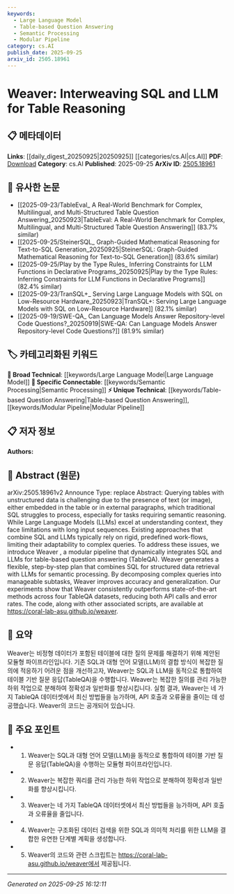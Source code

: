 ```yaml
---
keywords:
  - Large Language Model
  - Table-based Question Answering
  - Semantic Processing
  - Modular Pipeline
category: cs.AI
publish_date: 2025-09-25
arxiv_id: 2505.18961
---
```


<!-- KEYWORD_LINKING_METADATA:
{
  "processed_timestamp": "2025-09-25T16:12:11.352607",
  "vocabulary_version": "1.0",
  "selected_keywords": [
    "Large Language Model",
    "Table-based Question Answering",
    "Semantic Processing",
    "Modular Pipeline"
  ],
  "rejected_keywords": [],
  "similarity_scores": {
    "Large Language Model": 0.85,
    "Table-based Question Answering": 0.7,
    "Semantic Processing": 0.8,
    "Modular Pipeline": 0.65
  },
  "extraction_method": "AI_prompt_based",
  "budget_applied": true,
  "candidates_json": {
    "candidates": [
      {
        "surface": "Large Language Models",
        "canonical": "Large Language Model",
        "aliases": [
          "LLM",
          "Large Language Models"
        ],
        "category": "broad_technical",
        "rationale": "Large Language Models are central to the paper's approach and connect to many related works in NLP.",
        "novelty_score": 0.3,
        "connectivity_score": 0.9,
        "specificity_score": 0.6,
        "link_intent_score": 0.85
      },
      {
        "surface": "Table-based Question Answering",
        "canonical": "Table-based Question Answering",
        "aliases": [
          "TableQA",
          "Table Question Answering"
        ],
        "category": "unique_technical",
        "rationale": "This is a specific application domain of the paper, crucial for understanding its unique contribution.",
        "novelty_score": 0.7,
        "connectivity_score": 0.6,
        "specificity_score": 0.8,
        "link_intent_score": 0.7
      },
      {
        "surface": "Semantic Processing",
        "canonical": "Semantic Processing",
        "aliases": [
          "Semantic Reasoning"
        ],
        "category": "specific_connectable",
        "rationale": "Semantic processing is a key component of the paper's methodology, linking it to broader NLP tasks.",
        "novelty_score": 0.5,
        "connectivity_score": 0.75,
        "specificity_score": 0.7,
        "link_intent_score": 0.8
      },
      {
        "surface": "Modular Pipeline",
        "canonical": "Modular Pipeline",
        "aliases": [
          "Dynamic Pipeline"
        ],
        "category": "unique_technical",
        "rationale": "The modular pipeline is a novel aspect of the paper's approach, highlighting its flexibility and adaptability.",
        "novelty_score": 0.65,
        "connectivity_score": 0.5,
        "specificity_score": 0.75,
        "link_intent_score": 0.65
      }
    ],
    "ban_list_suggestions": [
      "method",
      "experiment",
      "performance"
    ]
  },
  "decisions": [
    {
      "candidate_surface": "Large Language Models",
      "resolved_canonical": "Large Language Model",
      "decision": "linked",
      "scores": {
        "novelty": 0.3,
        "connectivity": 0.9,
        "specificity": 0.6,
        "link_intent": 0.85
      }
    },
    {
      "candidate_surface": "Table-based Question Answering",
      "resolved_canonical": "Table-based Question Answering",
      "decision": "linked",
      "scores": {
        "novelty": 0.7,
        "connectivity": 0.6,
        "specificity": 0.8,
        "link_intent": 0.7
      }
    },
    {
      "candidate_surface": "Semantic Processing",
      "resolved_canonical": "Semantic Processing",
      "decision": "linked",
      "scores": {
        "novelty": 0.5,
        "connectivity": 0.75,
        "specificity": 0.7,
        "link_intent": 0.8
      }
    },
    {
      "candidate_surface": "Modular Pipeline",
      "resolved_canonical": "Modular Pipeline",
      "decision": "linked",
      "scores": {
        "novelty": 0.65,
        "connectivity": 0.5,
        "specificity": 0.75,
        "link_intent": 0.65
      }
    }
  ]
}
-->

# Weaver: Interweaving SQL and LLM for Table Reasoning

## 📋 메타데이터

**Links**: [[daily_digest_20250925|20250925]] [[categories/cs.AI|cs.AI]]
**PDF**: [Download](https://arxiv.org/pdf/2505.18961.pdf)
**Category**: cs.AI
**Published**: 2025-09-25
**ArXiv ID**: [2505.18961](https://arxiv.org/abs/2505.18961)

## 🔗 유사한 논문
- [[2025-09-23/TableEval_ A Real-World Benchmark for Complex, Multilingual, and Multi-Structured Table Question Answering_20250923|TableEval: A Real-World Benchmark for Complex, Multilingual, and Multi-Structured Table Question Answering]] (83.7% similar)
- [[2025-09-25/SteinerSQL_ Graph-Guided Mathematical Reasoning for Text-to-SQL Generation_20250925|SteinerSQL: Graph-Guided Mathematical Reasoning for Text-to-SQL Generation]] (83.6% similar)
- [[2025-09-25/Play by the Type Rules_ Inferring Constraints for LLM Functions in Declarative Programs_20250925|Play by the Type Rules: Inferring Constraints for LLM Functions in Declarative Programs]] (82.4% similar)
- [[2025-09-23/TranSQL+_ Serving Large Language Models with SQL on Low-Resource Hardware_20250923|TranSQL+: Serving Large Language Models with SQL on Low-Resource Hardware]] (82.1% similar)
- [[2025-09-19/SWE-QA_ Can Language Models Answer Repository-level Code Questions?_20250919|SWE-QA: Can Language Models Answer Repository-level Code Questions?]] (81.9% similar)

## 🏷️ 카테고리화된 키워드
**🧠 Broad Technical**: [[keywords/Large Language Model|Large Language Model]]
**🔗 Specific Connectable**: [[keywords/Semantic Processing|Semantic Processing]]
**⚡ Unique Technical**: [[keywords/Table-based Question Answering|Table-based Question Answering]], [[keywords/Modular Pipeline|Modular Pipeline]]

## 📋 저자 정보

**Authors:** 

## 📄 Abstract (원문)

arXiv:2505.18961v2 Announce Type: replace 
Abstract: Querying tables with unstructured data is challenging due to the presence of text (or image), either embedded in the table or in external paragraphs, which traditional SQL struggles to process, especially for tasks requiring semantic reasoning. While Large Language Models (LLMs) excel at understanding context, they face limitations with long input sequences. Existing approaches that combine SQL and LLMs typically rely on rigid, predefined work-flows, limiting their adaptability to complex queries. To address these issues, we introduce Weaver , a modular pipeline that dynamically integrates SQL and LLMs for table-based question answering (TableQA). Weaver generates a flexible, step-by-step plan that combines SQL for structured data retrieval with LLMs for semantic processing. By decomposing complex queries into manageable subtasks, Weaver improves accuracy and generalization. Our experiments show that Weaver consistently outperforms state-of-the-art methods across four TableQA datasets, reducing both API calls and error rates. The code, along with other associated scripts, are available at https://coral-lab-asu.github.io/weaver.

## 📝 요약

Weaver는 비정형 데이터가 포함된 테이블에 대한 질의 문제를 해결하기 위해 제안된 모듈형 파이프라인입니다. 기존 SQL과 대형 언어 모델(LLM)의 결합 방식이 복잡한 질의에 적응하기 어려운 점을 개선하고자, Weaver는 SQL과 LLM을 동적으로 통합하여 테이블 기반 질문 응답(TableQA)을 수행합니다. Weaver는 복잡한 질의를 관리 가능한 하위 작업으로 분해하여 정확성과 일반화를 향상시킵니다. 실험 결과, Weaver는 네 가지 TableQA 데이터셋에서 최신 방법들을 능가하며, API 호출과 오류율을 줄이는 데 성공했습니다. Weaver의 코드는 공개되어 있습니다.

## 🎯 주요 포인트

- 1. Weaver는 SQL과 대형 언어 모델(LLM)을 동적으로 통합하여 테이블 기반 질문 응답(TableQA)을 수행하는 모듈형 파이프라인입니다.
- 2. Weaver는 복잡한 쿼리를 관리 가능한 하위 작업으로 분해하여 정확성과 일반화를 향상시킵니다.
- 3. Weaver는 네 가지 TableQA 데이터셋에서 최신 방법들을 능가하며, API 호출과 오류율을 줄입니다.
- 4. Weaver는 구조화된 데이터 검색을 위한 SQL과 의미적 처리를 위한 LLM을 결합한 유연한 단계별 계획을 생성합니다.
- 5. Weaver의 코드와 관련 스크립트는 https://coral-lab-asu.github.io/weaver에서 제공됩니다.


---

*Generated on 2025-09-25 16:12:11*